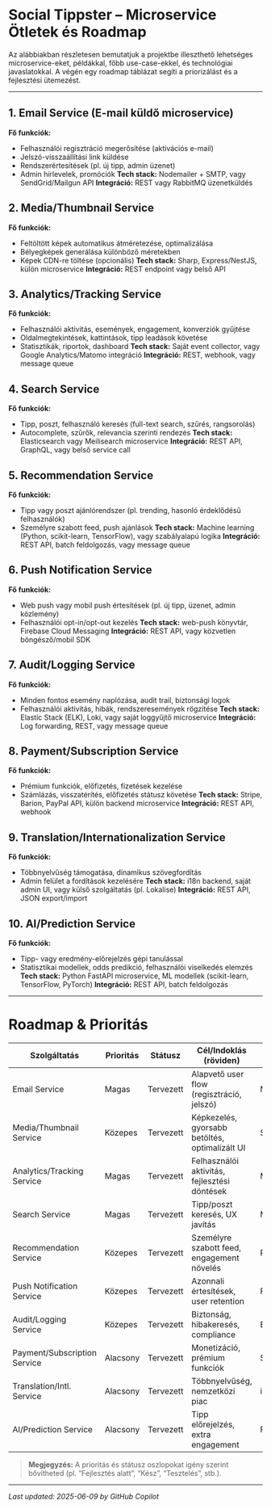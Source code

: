 # Social Tippster – Microservice Ötletek és Roadmap

Az alábbiakban részletesen bemutatjuk a projektbe illeszthető lehetséges microservice-eket, példákkal, főbb use-case-ekkel, és technológiai javaslatokkal. A végén egy roadmap táblázat segíti a priorizálást és a fejlesztési ütemezést.

---

## 1. Email Service (E-mail küldő microservice)

**Fő funkciók:**

- Felhasználói regisztráció megerősítése (aktivációs e-mail)
- Jelszó-visszaállítási link küldése
- Rendszerértesítések (pl. új tipp, admin üzenet)
- Admin hírlevelek, promóciók
  **Tech stack:** Nodemailer + SMTP, vagy SendGrid/Mailgun API
  **Integráció:** REST vagy RabbitMQ üzenetküldés

## 2. Media/Thumbnail Service

**Fő funkciók:**

- Feltöltött képek automatikus átméretezése, optimalizálása
- Bélyegképek generálása különböző méretekben
- Képek CDN-re töltése (opcionális)
  **Tech stack:** Sharp, Express/NestJS, külön microservice
  **Integráció:** REST endpoint vagy belső API

## 3. Analytics/Tracking Service

**Fő funkciók:**

- Felhasználói aktivitás, események, engagement, konverziók gyűjtése
- Oldalmegtekintések, kattintások, tipp leadások követése
- Statisztikák, riportok, dashboard
  **Tech stack:** Saját event collector, vagy Google Analytics/Matomo integráció
  **Integráció:** REST, webhook, vagy message queue

## 4. Search Service

**Fő funkciók:**

- Tipp, poszt, felhasználó keresés (full-text search, szűrés, rangsorolás)
- Autocomplete, szűrők, relevancia szerinti rendezés
  **Tech stack:** Elasticsearch vagy Meilisearch microservice
  **Integráció:** REST API, GraphQL, vagy belső service call

## 5. Recommendation Service

**Fő funkciók:**

- Tipp vagy poszt ajánlórendszer (pl. trending, hasonló érdeklődésű felhasználók)
- Személyre szabott feed, push ajánlások
  **Tech stack:** Machine learning (Python, scikit-learn, TensorFlow), vagy szabályalapú logika
  **Integráció:** REST API, batch feldolgozás, vagy message queue

## 6. Push Notification Service

**Fő funkciók:**

- Web push vagy mobil push értesítések (pl. új tipp, üzenet, admin közlemény)
- Felhasználói opt-in/opt-out kezelés
  **Tech stack:** web-push könyvtár, Firebase Cloud Messaging
  **Integráció:** REST API, vagy közvetlen böngésző/mobil SDK

## 7. Audit/Logging Service

**Fő funkciók:**

- Minden fontos esemény naplózása, audit trail, biztonsági logok
- Felhasználói aktivitás, hibák, rendszeresemények rögzítése
  **Tech stack:** Elastic Stack (ELK), Loki, vagy saját loggyűjtő microservice
  **Integráció:** Log forwarding, REST, vagy message queue

## 8. Payment/Subscription Service

**Fő funkciók:**

- Prémium funkciók, előfizetés, fizetések kezelése
- Számlázás, visszatérítés, előfizetés státusz követése
  **Tech stack:** Stripe, Barion, PayPal API, külön backend microservice
  **Integráció:** REST API, webhook

## 9. Translation/Internationalization Service

**Fő funkciók:**

- Többnyelvűség támogatása, dinamikus szövegfordítás
- Admin felület a fordítások kezelésére
  **Tech stack:** i18n backend, saját admin UI, vagy külső szolgáltatás (pl. Lokalise)
  **Integráció:** REST API, JSON export/import

## 10. AI/Prediction Service

**Fő funkciók:**

- Tipp- vagy eredmény-előrejelzés gépi tanulással
- Statisztikai modellek, odds predikció, felhasználói viselkedés elemzés
  **Tech stack:** Python FastAPI microservice, ML modellek (scikit-learn, TensorFlow, PyTorch)
  **Integráció:** REST API, batch feldolgozás

---

# Roadmap & Prioritás

| Szolgáltatás                 | Prioritás | Státusz   | Cél/Indoklás (röviden)                         | Javasolt tech |
| ---------------------------- | --------- | --------- | ---------------------------------------------- | ------------- |
| Email Service                | Magas     | Tervezett | Alapvető user flow (regisztráció, jelszó)      | Nodemailer/SG |
| Media/Thumbnail Service      | Közepes   | Tervezett | Képkezelés, gyorsabb betöltés, optimalizált UI | Sharp/Express |
| Analytics/Tracking Service   | Magas     | Tervezett | Felhasználói aktivitás, fejlesztési döntések   | Matomo/Custom |
| Search Service               | Magas     | Tervezett | Tipp/poszt keresés, UX javítás                 | Meilisearch   |
| Recommendation Service       | Közepes   | Tervezett | Személyre szabott feed, engagement növelés     | Python/ML     |
| Push Notification Service    | Közepes   | Tervezett | Azonnali értesítések, user retention           | FCM/web-push  |
| Audit/Logging Service        | Közepes   | Tervezett | Biztonság, hibakeresés, compliance             | ELK/Loki      |
| Payment/Subscription Service | Alacsony  | Tervezett | Monetizáció, prémium funkciók                  | Stripe/Barion |
| Translation/Intl. Service    | Alacsony  | Tervezett | Többnyelvűség, nemzetközi piac                 | i18n/Lokalise |
| AI/Prediction Service        | Alacsony  | Tervezett | Tipp előrejelzés, extra engagement             | FastAPI/ML    |

> **Megjegyzés:** A prioritás és státusz oszlopokat igény szerint bővítheted (pl. “Fejlesztés alatt”, “Kész”, “Tesztelés”, stb.).

---

_Last updated: 2025-06-09 by GitHub Copilot_
